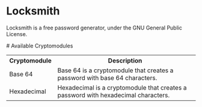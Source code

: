 # Locksmith 

Locksmith is a free password generator, under the GNU General Public License.


# Available Cryptomodules 


<table>
   <tr>
      <th>Cryptomodule</th>
      <th>Description</th>
   </tr>

   <tr>
      <td>Base 64</td>
      <td>Base 64 is a cryptomodule that creates a password with base 64 characters.</td>
   </tr>

   <tr>
      <td>Hexadecimal</td>
      <td>Hexadecimal is a cryptomodule that creates a password with hexadecimal characters.</td>
   </tr>
</table>